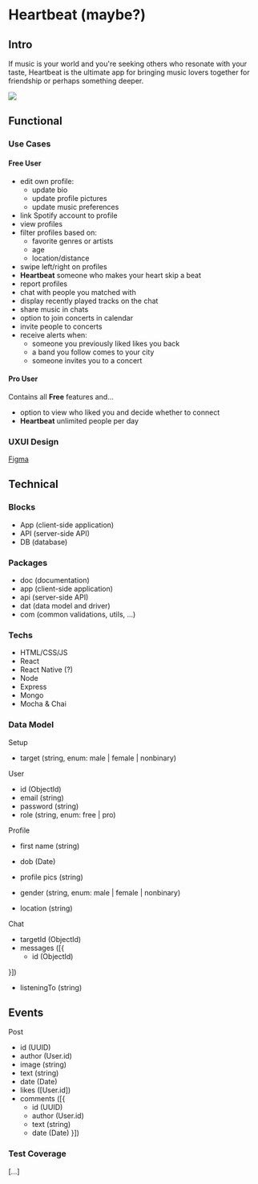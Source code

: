 # Heartbeat (maybe?)

## Intro

If music is your world and you're seeking others who resonate with your taste, Heartbeat is the ultimate app for bringing music lovers together for friendship or perhaps something deeper.

![](https://i.redd.it/6n7yqum9b9jc1.jpeg)

## Functional

### Use Cases

#### Free User
- edit own profile:
    - update bio
    - update profile pictures
    - update music preferences
- link Spotify account to profile
- view profiles
- filter profiles based on:
    - favorite genres or artists
    - age
    - location/distance
- swipe left/right on profiles
- **Heartbeat** someone who makes your heart skip a beat
- report profiles
- chat with people you matched with
- display recently played tracks on the chat
- share music in chats
- option to join concerts in calendar
- invite people to concerts
- receive alerts when:
    - someone you previously liked likes you back
    - a band you follow comes to your city
    - someone invites you to a concert

#### Pro User
Contains all **Free** features and...
- option to view who liked you and decide whether to connect
- **Heartbeat** unlimited people per day

### UXUI Design

[Figma](https://figma.com)

## Technical

### Blocks

- App (client-side application)
- API (server-side API)
- DB (database)

### Packages

- doc (documentation)
- app (client-side application)
- api (server-side API)
- dat (data model and driver)
- com (common validations, utils, ...)

### Techs

- HTML/CSS/JS
- React
- React Native (?)
- Node
- Express
- Mongo
- Mocha & Chai

### Data Model

Setup
- target (string, enum: male | female | nonbinary)


User
- id (ObjectId)
- email (string)
- password (string)
- role (string, enum: free | pro)

Profile
- first name (string)
- dob (Date)
- profile pics (string)
- gender (string, enum: male | female | nonbinary)

- location (string)

Chat
- targetId (ObjectId)
- messages ([{
    - id (ObjectId)

 }])
- listeningTo (string)

Events
-



Post
- id (UUID)
- author (User.id)
- image (string)
- text (string)
- date (Date)
- likes ([User.id])
- comments ([{ 
    - id (UUID)
    - author (User.id)
    - text (string)
    - date (Date) }])

### Test Coverage

[...]